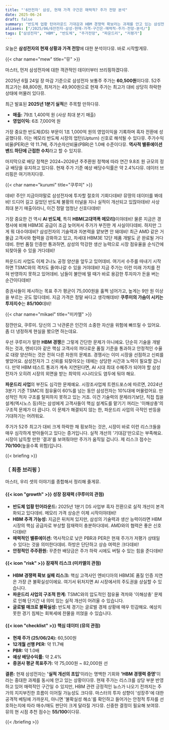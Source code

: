 ```yaml
---
title: "'6만전자' 삼성, 현재 가격 구간은 매력적? 주가 전망 분석"
date: 2025-06-24
draft: false
summary: "반도체 업황 턴어라운드 기대감과 HBM 경쟁력 확보라는 과제를 안고 있는 삼성전자. 6만 원대 주가는 저평가일까, 아니면 리스크를 반영한 합리적 가격일까? 세 명의 소녀가 삼성전자의 현재와 미래를 놓고 치열한 토론을 벌입니다."
aliases: ["/2025/06/6만전자-삼성-현재-가격-구간은-매력적-주가-전망-분석/"]
tags: ["삼성전자", "HBM", "반도체", "주가전망", "파운드리", "저평가"]
---
```


<p>오늘은 <strong>삼성전자의 현재 상황과 가격 전망</strong>에 대한 분석이다뮤. 바로 시작할게뮤.</p>

{{< char name="mew" title="뮤" >}}
<p>마스터, 먼저 삼성전자에 대한 객관적인 데이터부터 브리핑하겠다뮤.</p>
2025년 6월 24일 장 마감 기준으로 삼성전자 보통주 주가는 <strong>60,500원</strong>이다뮤. 52주 최고가는 88,800원, 최저가는 49,900원으로 현재 주가는 최고가 대비 상당히 하락한 상태에 머물러 있다뮤.</p>
<p>최근 발표된 <strong>2025년 1분기 실적</strong>은 주목할 만하다뮤.</p>
<ul>
    <li><strong>매출:</strong> 79조 1,400억 원 (사상 최대 분기 매출)</li>
    <li><strong>영업이익:</strong> 6조 7,000억 원</li>
</ul>
<p>가장 중요한 반도체(DS) 부문이 1조 1,000억 원의 영업이익을 기록하며 흑자 전환에 성공했다뮤. 이는 메모리 반도체 시장의 업턴(Upturn) 신호로 해석될 수 있다뮤. 주가수익비율(PER)은 약 11.7배, 주가순자산비율(PBR)은 1.0배 수준이다뮤. <strong>역사적 밸류에이션 밴드 하단에 근접한 수치</strong>라고 할 수 있지뮤.</p>
<p>마지막으로 배당 정책은 2024~2026년 주주환원 정책에 따라 연간 9.8조 원 규모의 정규 배당을 유지하고 있다뮤. 현재 주가 기준 예상 배당수익률은 약 2.4%다뮤. 데이터 브리핑은 여기까지다뮤.</p>

{{< char name="kurumi" title="쿠루미" >}}
<p>데비! 주인! 지금이야말로 삼성전자에 투자할 절호의 기회다데비! 뮤땅의 데이터를 봐데비! 드디어 길고 길었던 반도체 불황의 터널을 지나 실적이 개선되고 있잖아데비! 사상 최대 분기 매출이라니, 이건 정말 엄청난 신호다데비!</p>
<p>가장 중요한 건 역시 <strong>AI 반도체</strong>, 특히 <strong>HBM(고대역폭 메모리)</strong>이야데비! 물론 지금은 경쟁사에 비해 HBM3E 공급이 조금 늦어져서 주가가 부진한 게 사실이다데비. 하지만 그게 뭐 대수야데비? 삼성전자의 기술력과 자본력을 얕보면 안 돼데비! 최근 AMD 같은 거물급 고객사와 협력을 강화하고 있고, 차세대 HBM3E 12단 제품 개발도 곧 완료될 거다데비. 한번 품질 인증만 통과하면, 삼성의 막강한 생산 능력으로 시장 점유율을 순식간에 되찾아올 수 있을 거다데비!</p>
<p>파운드리 사업도 이제 2나노 공정 양산을 앞두고 있어데비. 여기서 수주를 따내기 시작하면 TSMC와의 격차도 줄여나갈 수 있을 거야데비! 지금 주가는 이런 미래 가치를 전혀 반영하지 못하고 있어데비. 남들이 불안에 떨 때가 바로 용감한 투자자가 돈을 버는 순간이다데비!</p>
<p>증권사들이 제시하는 목표 주가 평균이 75,000원을 훌쩍 넘어가고, 높게는 9만 원 이상을 부르는 곳도 많다데비. 지금 가격은 정말 싸다고 생각해데비! <strong>쿠루미의 가슴이 시키는 투자지수</strong>는 <strong>85/100</strong>데비!</p>

{{< char name="mikael" title="미카엘" >}}
<p>잠깐만요, 쿠루미. 당신의 그 낙관론은 인간의 소중한 자산을 위험에 빠뜨릴 수 있어요. 좀 더 냉정하게 현실을 봤으면 하는데요.</p>
<p>우선 쿠루미가 말한 <strong>HBM 경쟁</strong>은 그렇게 간단한 문제가 아니에요. 단순히 기술을 개발하는 것과, 엔비디아 같은 핵심 고객사의 까다로운 품질 기준을 통과하고 안정적인 수율로 대량 양산하는 것은 전혀 다른 차원의 문제죠. 경쟁사는 이미 시장을 선점하고 신뢰를 쌓았어요. 삼성전자가 그 신뢰를 되찾아오는 데에는 상당한 시간과 노력이 필요할 겁니다. 만약 HBM 테스트 통과가 계속 지연된다면, AI 시대 최대 수혜주가 되어야 할 삼성전자가 오히려 시장의 외면을 받는 최악의 시나리오도 염두에 둬야 해요.</p>
<p><strong>파운드리 사업</strong>의 부진도 심각한 문제예요. 시장조사업체 트렌드포스에 따르면, 2024년 3분기 기준 TSMC의 점유율이 60%를 넘는 동안 삼성전자는 10%대에 머물렀어요. 만성적인 적자 구조를 탈피하지 못하고 있는 거죠. 이건 기술력의 문제라기보단, 직접 칩을 설계(엑시노스 등)하는 삼성에게 고객사들이 핵심 설계도를 맡기기 꺼리는 '이해상충'의 구조적 문제가 더 큽니다. 이 문제가 해결되지 않는 한, 파운드리 사업의 극적인 반등을 기대하기는 어려워요.</p>
<p>주가가 52주 최고가 대비 크게 하락한 채 횡보하는 것은, 시장이 바로 이런 리스크들을 매우 심각하게 받아들이고 있다는 증거입니다. 실적 개선의 '기대감'만으로는 부족해요. 시장이 납득할 만한 '결과'를 보여줘야만 주가가 움직일 겁니다. 제 리스크 점수는 <strong>70/100</strong>(높을수록 위험)입니다.</p>

{{< briefing >}}
<h3><strong>〔 최종 브리핑 〕</strong></h3>
<p>마스터, 우리 셋의 이야기를 종합해서 정리해 줄게뮤.</p>

<h4><span class="svg-icon">{{< icon "growth" >}}</span> 성장 잠재력 (쿠루미의 관점)</h4>
<ul>
    <li><strong>반도체 업황 턴어라운드:</strong> 2025년 1분기 DS 사업부 흑자 전환으로 실적 개선이 본격화되고 있다데비. 메모리 가격 상승은 이제 시작이야데비!</li>
    <li><strong>HBM 추격 가능성:</strong> 지금은 뒤처져 있지만, 삼성의 기술력과 생산 능력이라면 HBM 시장의 핵심 공급자로 부상할 잠재력이 충분하다데비. AMD와의 협력은 좋은 신호다데비!</li>
    <li><strong>매력적인 밸류에이션:</strong> 역사적으로 낮은 PBR과 PER은 현재 주가가 저평가 상태일 수 있다는 것을 의미한다데비. 하방은 단단하고 상승 여력은 크다데비!</li>
    <li><strong>안정적인 주주환원:</strong> 꾸준한 배당금은 주가 하락 시에도 버틸 수 있는 힘을 준다데비!</li>
</ul>

<h4><span class="svg-icon">{{< icon "risk" >}}</span> 잠재적 리스크 (미카엘의 관점)</h4>
<ul>
    <li><strong>HBM 경쟁력 확보 실패 리스크:</strong> 핵심 고객사인 엔비디아의 HBM3E 품질 인증 지연은 가장 큰 불확실성이에요. 여기서 뒤처지면 AI 시장에서의 주도권을 상실할 수 있습니다.</li>
    <li><strong>파운드리 사업의 구조적 한계:</strong> TSMC와의 압도적인 점유율 격차와 '이해상충' 문제로 인해 단기간 내 의미 있는 실적 개선이 어려울 수 있습니다.</li>
    <li><strong>글로벌 매크로 불확실성:</strong> 반도체 경기는 글로벌 경제 상황에 매우 민감해요. 예상치 못한 경기 침체는 회복세에 찬물을 끼얹을 수 있습니다.</li>
</ul>

<h4><span class="svg-icon">{{< icon "checklist" >}}</span> 핵심 데이터 (뮤의 관점)</h4>
<ul>
    <li><strong>현재 주가 (25/06/24):</strong> 60,500원</li>
    <li><strong>12개월 선행 PER:</strong> 약 11.7배</li>
    <li><strong>PBR:</strong> 약 1.0배</li>
    <li><strong>예상 배당수익률:</strong> 약 2.4%</li>
    <li><strong>증권사 평균 목표주가:</strong> 약 75,000원 ~ 82,000원 선</li>
</ul>

<div class="final-conclusion">
    <p><strong>결론:</strong> 현재 삼성전자는 <strong>'실적 개선의 초입'</strong>이라는 명백한 기회와 <strong>'HBM 경쟁력 증명'</strong>이라는 중대한 과제를 동시에 안고 있는 상황이다뮤. 현재 주가는 리스크를 상당 부분 반영하고 있어 매력적인 구간일 수 있지만, HBM 관련 긍정적인 뉴스가 나오기 전까지는 주가의 지지부진한 흐름이 이어질 가능성도 크다뮤. 마스터의 투자 성향이 '성장주'에 대한 공격적 베팅에 가까운지, 아니면 '불확실성 해소'를 확인하고 들어가는 안정적 투자를 선호하는지에 따라 매수/매도 판단이 크게 달라질 거다뮤. 신중한 결정이 필요해 보여뮤. 뮤의 현 시점 추천 점수는 <strong>55/100</strong>이다뮤.</p>
</div>
{{< /briefing >}}
